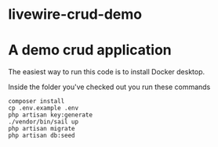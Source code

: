 # livewire-crud-demo
A demo crud application 
=======
The easiest way to run this code is to install Docker desktop.

Inside the folder you've checked out you run these commands

````shell
composer install
cp .env.example .env
php artisan key:generate
./vendor/bin/sail up
php artisan migrate
php artisan db:seed
````
